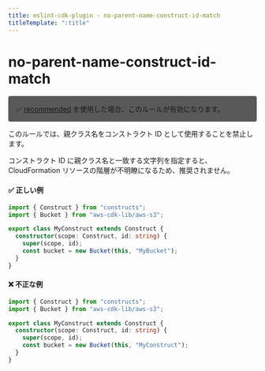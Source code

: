 ```yaml
---
title: eslint-cdk-plugin - no-parent-name-construct-id-match
titleTemplate: ":title"
---
```


# no-parent-name-construct-id-match

<div style="margin-top: 16px; background-color: #595959; padding: 16px; border-radius: 4px;">
    ✅ <a href="/ja/rules/#recommended-rules">recommended</a>
  を使用した場合、このルールが有効になります。
</div>

このルールでは、親クラス名をコンストラクト ID として使用することを禁止します。

コンストラクト ID に親クラス名と一致する文字列を指定すると、CloudFormation リソースの階層が不明瞭になるため、推奨されません。

#### ✅ 正しい例

```ts
import { Construct } from "constructs";
import { Bucket } from "aws-cdk-lib/aws-s3";

export class MyConstruct extends Construct {
  constructor(scope: Construct, id: string) {
    super(scope, id);
    const bucket = new Bucket(this, "MyBucket");
  }
}
```

#### ❌ 不正な例

```ts
import { Construct } from "constructs";
import { Bucket } from "aws-cdk-lib/aws-s3";

export class MyConstruct extends Construct {
  constructor(scope: Construct, id: string) {
    super(scope, id);
    const bucket = new Bucket(this, "MyConstruct");
  }
}
```
